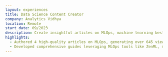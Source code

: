 ```yaml
---
layout: experiences
title: Data Science Content Creator
company: Analytics Vidhya
location: Remote
start_date: 09/2023
description: Create insightful articles on MLOps, machine learning best practices for technical and non-technical readers.
highlights:
  - Authored 4 high-quality articles on MLOps, generating over 645 views and demonstrating expertise in model deployment, monitoring, and ML workflows.
  - Developed comprehensive guides leveraging MLOps tools like ZenML, mlflow and Evidently to showcase ML lifecycle management.
---
```




